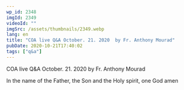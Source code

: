 ```yaml
---
wp_id: 2348
imgId: 2349
videoId: ""
imgSrc: /assets/thumbnails/2349.webp
lang: en
title: "COA live Q&A October. 21. 2020  by Fr. Anthony Mourad"
pubDate: 2020-10-21T17:40:02
tags: ["q&a"]
---
```


<!-- page: 6 -->

<p>COA live Q&amp;A October. 21. 2020 by Fr. Anthony Mourad</p>
<p>In the name of the Father, the Son and the Holy spirit, one God amen</p>
